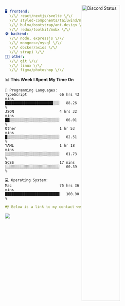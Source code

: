 
<a href="https://discord.com/users/279302975371870218" target="_blank">
    <img width="50%" align="right" alt="Discord Status" src="https://lanyard.cnrad.dev/api/279302975371870218?bg=161B22&borderRadius=5px%205px%200%200&hideTimestamp=true&idleMessage=Just%20chillin%27%20at%20the%20moment&animated=true">
</a>

```yaml
🖥️ frontend: 
  \/\/ react/nextjs/svelte \/\/
  \/\/ styled-components/tailwind/mui/
  \/\/ bulma/bootstrap/ant-design \/\/
  \/\/ redux/toolkit/mobx \/\/
🛠 backend: 
  \/\/ node, expressjs \/\/
  \/\/ mongoose/mysql \/\/
  \/\/ docker/axios \/\/
  \/\/ strapi \/\/
👨‍💻 other: 
  \/\/ git \/\/ 
  \/\/ linux \/\/
  \/\/ figma/photoshop \/\/
```
<!--START_SECTION:waka-->
📊 **This Week I Spent My Time On** 

```text
💬 Programming Languages: 
TypeScript               66 hrs 43 mins      ██████████████████████░░░   88.26 % 
JSON                     4 hrs 32 mins       ██░░░░░░░░░░░░░░░░░░░░░░░   06.01 % 
Other                    1 hr 53 mins        █░░░░░░░░░░░░░░░░░░░░░░░░   02.51 % 
YAML                     1 hr 18 mins        ░░░░░░░░░░░░░░░░░░░░░░░░░   01.73 % 
SCSS                     17 mins             ░░░░░░░░░░░░░░░░░░░░░░░░░   00.39 % 

💻 Operating System: 
Mac                      75 hrs 36 mins      █████████████████████████   100.00 % 
```


<!--END_SECTION:waka-->
```yaml
📭 Below is a link to my contact website 
```
<a href="https://mxns.xyz" target="_black"> <img src="https://img.shields.io/badge/website-161B22?style=for-the-badge&logo=About.me&logoColor=white"></img> <a/>
